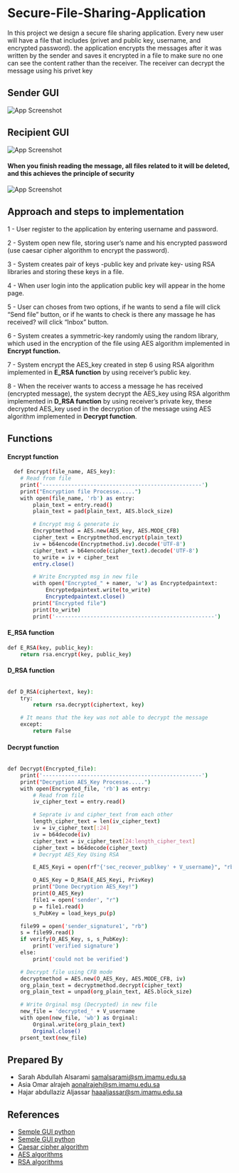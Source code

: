 # Secure-File-Sharing-Application
In this project we design a secure file sharing application. Every new user will have a file  that includes (privet and public key, username, and encrypted password). the application  encrypts the messages after it was written by the sender and saves it encrypted in a file to  make sure no one can see the content rather than the receiver. The receiver can decrypt the  message using his privet key

## Sender GUI


![App Screenshot](https://l.top4top.io/p_2365v2v381.png)

## Recipient GUI

![App Screenshot](https://k.top4top.io/p_2632rreqf3.png)

#### When you finish reading the message, all files related to it will be deleted, and this achieves the principle of security
![App Screenshot](https://j.top4top.io/p_2632wxuov2.png)

## Approach and steps to implementation
1 -  User register to the application by entering username and password.

2 -  System open new file, storing user’s name and his encrypted password (use caesar cipher algorithm to encrypt the password).

3 - System creates pair of keys -public key and private key- using RSA libraries and storing these keys in a file.

4 - When user login into the application public key will appear in the home page.

5 - User can choses from two options, if he wants to send a file will click “Send file” 
button, or if he wants to check is there any massage he has received? will click 
“Inbox” button. 

6 - System creates a symmetric-key randomly using the random library, which used in the encryption of the file using AES algorithm implemented in **Encrypt function.**

7 - System encrypt the AES_key created in step 6 using RSA algorithm implemented in 
**E_RSA function** by using receiver’s public key.

8 - When the receiver wants to access a message he has received (encrypted message), the system decrypt the AES_key using RSA algorithm implemented in **D_RSA function** by using receiver’s private key, these decrypted AES_key used in the decryption of the message using AES algorithm implemented in **Decrypt function**.
## Functions
#### Encrypt function

```bash
  def Encrypt(file_name, AES_key):
    # Read from file
    print('--------------------------------------------------')
    print("Encryption file Processe.....")
    with open(file_name, 'rb') as entry:
        plain_text = entry.read()
        plain_text = pad(plain_text, AES.block_size)

        # Encrypt msg & generate iv
        Encryptmethod = AES.new(AES_key, AES.MODE_CFB)
        cipher_text = Encryptmethod.encrypt(plain_text)
        iv = b64encode(Encryptmethod.iv).decode('UTF-8')
        cipher_text = b64encode(cipher_text).decode('UTF-8')
        to_write = iv + cipher_text
        entry.close()

        # Write Encrypted msg in new file
        with open("Encrypted_" + namer, 'w') as Encryptedpaintext:
            Encryptedpaintext.write(to_write)
            Encryptedpaintext.close()
        print("Encrypted file")
        print(to_write)
        print('--------------------------------------------------')

```

#### E_RSA function

```bash
def E_RSA(key, public_key):
    return rsa.encrypt(key, public_key)

```

#### D_RSA function

```bash

def D_RSA(ciphertext, key):
    try:
        return rsa.decrypt(ciphertext, key)

    # It means that the key was not able to decrypt the message
    except:
        return False

```
#### Decrypt function

```bash
  
def Decrypt(Encrypted_file):
    print('--------------------------------------------------')
    print("Decryption AES_Key Processe.....")
    with open(Encrypted_file, 'rb') as entry:
        # Read from file
        iv_cipher_text = entry.read()

        # Seprate iv and cipher_text from each other
        length_cipher_text = len(iv_cipher_text)
        iv = iv_cipher_text[:24]
        iv = b64decode(iv)
        cipher_text = iv_cipher_text[24:length_cipher_text]
        cipher_text = b64decode(cipher_text)
        # Decrypt AES_Key Using RSA

        E_AES_Keyi = open(rf"{'sec_recever_publkey' + V_username}", "rb").read()

        O_AES_Key = D_RSA(E_AES_Keyi, PrivKey)
        print("Done Decryption AES_Key!")
        print(O_AES_Key)
        file1 = open('sender', "r")
        p = file1.read()
        s_PubKey = load_keys_pu(p)

    file99 = open('sender_signature1', "rb")
    s = file99.read()
    if verify(O_AES_Key, s, s_PubKey):
        print('verified signature')
    else:
        print('could not be verified')

    # Decrypt file using CFB mode
    decryptmethod = AES.new(O_AES_Key, AES.MODE_CFB, iv)
    org_plain_text = decryptmethod.decrypt(cipher_text)
    org_plain_text = unpad(org_plain_text, AES.block_size)

    # Write Orginal msg (Decrypted) in new file
    new_file = 'decrypted_' + V_username
    with open(new_file, 'wb') as Orginal:
        Orginal.write(org_plain_text)
        Orginal.close()
    prsent_text(new_file)
```

## Prepared By 
- Sarah Abdullah Alsarami    samalsarami@sm.imamu.edu.sa
- Asia Omar alrajeh      aonalrajeh@sm.imamu.edu.sa
- Hajar abdullaziz Aljassar  haaaljassar@sm.imamu.edu.sa
## References 
- [Semple GUI python ](https://www.simplifiedpython.net/python-gui-login/)
- [Semple GUI python ](https://www.tutussfunny.com/login-form-using-python-tkinter/)
- [Caesar cipher algorithm](https://stackoverflow.com/questions/8886947/caesar-cipher-function-in-python)
- [AES algorithms]( https://www.youtube.com/watch?app=desktop&v=F2av7TaVc5Q)
- [RSA algorithms]( https://www.section.io/engineering-education/rsa-encryption-and-decryption-in-python)
